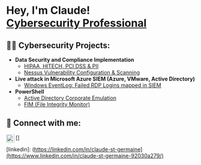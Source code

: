 <h1>Hey, I'm Claude! <br/><a href="https://github.com/CSG1000"></a> <a href="https://www.linkedin.com/in/claude-st-germaine-92030a279/">Cybersecurity Professional</a>

<h2>👨‍💻 Cybersecurity Projects:</h2>

- <b>Data Security and Compliance Implementation </b>
  - [HIPAA, HITECH, PCI DSS & PII](https://medium.com/@claudestgermaine95/securing-health-forward-navigating-hipaa-hitech-and-pci-dss-compliance-with-nist-rmf-bdc397ebe1db)
  - [Nessus Vulnerability Configuration & Scanning](https://medium.com/@claudestgermaine95/nessus-vulnerability-management-f56ef5c40c1e)
- <b>Live attack in Microsoft Azure SIEM (Azure, VMware, Active Directory)</b>
  - [Windows EventLog: Failed RDP Logins mapped in SIEM](https://medium.com/@claudestgermaine95/live-attacks-in-a-siem-microsoft-azure-5fd4ae70738b) <b><i></b></i>
- <b>PowerShell</b>
  - [Active Directory Corporate Emulation](https://medium.com/@claudestgermaine95/corporate-emulation-network-with-oracle-virtualbox-b2b3ba65e772)
  - [FIM (File Integrity Monitor)](https://medium.com/@claudestgermaine95/a-simple-file-integrity-monitor-with-powershell-240692945e4e)


<h2> 🤳 Connect with me:</h2>

[<img align="left" alt="ClaudeStGermaine | LinkedIn" width="22px" src="https://www.linkedin.com/in/claude-st-germaine-92030a279/" />]

[linkedin]: (https://linkedin.com/in/claude-st-germaine](https://www.linkedin.com/in/claude-st-germaine-92030a279/)

<!--
**joshmadakor1/joshmadakor1** is a ✨ _special_ ✨ repository because its `README.md` (this file) appears on your GitHub profile.

Here are some ideas to get you started:

- 🔭 I’m currently working on ...
- 🌱 I’m currently learning ...
- 👯 I’m looking to collaborate on ...
- 🤔 I’m looking for help with ...
- 💬 Ask me about ...
- 📫 How to reach me: ...
- 😄 Pronouns: ...
- ⚡ Fun fact: ...
-->
